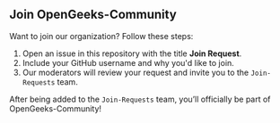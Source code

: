 ## Join OpenGeeks-Community

Want to join our organization? Follow these steps:
1. Open an issue in this repository with the title **Join Request**.
2. Include your GitHub username and why you'd like to join.
3. Our moderators will review your request and invite you to the `Join-Requests` team.

After being added to the `Join-Requests` team, you’ll officially be part of OpenGeeks-Community!
